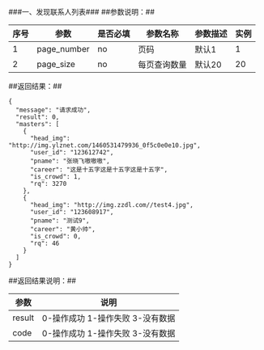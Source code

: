 ###一、发现联系人列表###
##参数说明：##

|序号    |参数            | 是否必填  |参数名称         |参数描述                     |实例                      |
|------ |----------------|----------|----------------|----------------------------|-------------------------|
|  1    |page_number     |no        |页码             |默认1                       |1                        |
|  2    |page_size       |no        |每页查询数量      |默认20                      |20                       |


##返回结果：##

    {						
      "message": "请求成功",						
      "result": 0,						
      "masters": [						
        {						
          "head_img": "http://img.ylznet.com/1460531479936_0f5c0e0e10.jpg",						
          "user_id": "123612742",						
          "pname": "张晓飞嗷嗷嗷",						
          "career": "这是十五字这是十五字这是十五字",						
          "is_crowd": 1,						
          "rq": 3270						
        },						
        {						
          "head_img": "http://img.zzdl.com//test4.jpg",						
          "user_id": "123608917",						
          "pname": "测试9",						
          "career": "黄小帅",						
          "is_crowd": 0,						
          "rq": 46						
        }						
      ]						
    }		

##返回结果说明：##

|参数        |说明                                            |
|-----------|------------------------------------------------|
|result 	|0-操作成功 1-操作失败 3-没有数据                    |
|code       |0-操作成功 1-操作失败 3-没有数据                    |
